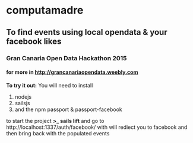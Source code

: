 # computamadre
## To find events using local opendata &amp; your facebook likes
### Gran Canaria Open Data Hackathon 2015
#### for more in http://grancanariaopendata.weebly.com

**To try it out:** 
You will need to install
1. nodejs
2. sailsjs
3. and the npm passport & passport-facebook

to start the project **>_ sails lift** and go to http://localhost:1337/auth/facebook/ with will rediect you to facebook and then bring back with the populated events
